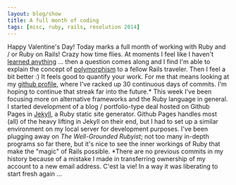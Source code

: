 ```yaml
---
layout: blog/show
title: A full month of coding
tags: [misc, ruby, rails, resolution 2014]
---
```


Happy Valentine's Day! Today marks a full month of working with Ruby and / or Ruby on Rails! Crazy how time flies. At moments I feel like I haven't [learned anything](http://en.wikipedia.org/wiki/Impostor_syndrome) ... then a question comes along and I find I'm able to explain the concept of [polymorphism](http://en.wikipedia.org/wiki/Polymorphism_(computer_science)) to a fellow Rails traveler. Then I feel a bit better :) It feels good to quantify your work. For me that means looking at my [github profile](https://github.com/dstrunk), where I've racked up 30 continuous days of commits. I'm hoping to continue that streak far into the future.* This week I've been focusing more on alternative frameworks and the Ruby language in general. I started development of a blog / portfolio-type deal hosted on Github Pages in [Jekyll](http://jekyllrb.com), a Ruby static site generator. Github Pages handles most (all) of the heavy lifting in Jekyll on their end, but I had to set up a similar environment on my local server for development purposes. I've been plugging away on *The Well-Grounded Rubyist*; not too many in-depth programs so far there, but it's nice to see the inner workings of Ruby that make the "magic" of Rails possible. *There are no previous commits in my history because of a mistake I made in transferring ownership of my account to a new email address. C'est la vie! In a way it was liberating to start fresh again ...
